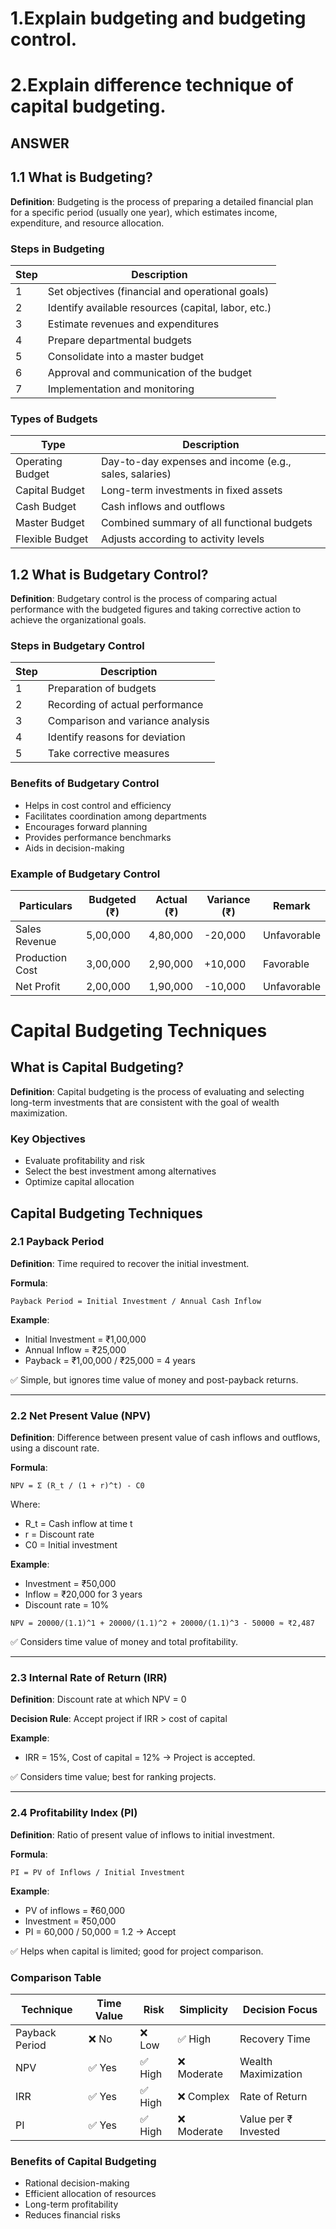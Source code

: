 # 1.Explain budgeting and budgeting control.
# 2.Explain difference technique of capital budgeting.

## ANSWER

## 1.1 What is Budgeting?

**Definition**: Budgeting is the process of preparing a detailed financial plan for a specific period (usually one year), which estimates income, expenditure, and resource allocation.

### Steps in Budgeting

| Step | Description                                         |
| ---- | --------------------------------------------------- |
| 1    | Set objectives (financial and operational goals)    |
| 2    | Identify available resources (capital, labor, etc.) |
| 3    | Estimate revenues and expenditures                  |
| 4    | Prepare departmental budgets                        |
| 5    | Consolidate into a master budget                    |
| 6    | Approval and communication of the budget            |
| 7    | Implementation and monitoring                       |

### Types of Budgets

| Type             | Description                                            |
| ---------------- | ------------------------------------------------------ |
| Operating Budget | Day-to-day expenses and income (e.g., sales, salaries) |
| Capital Budget   | Long-term investments in fixed assets                  |
| Cash Budget      | Cash inflows and outflows                              |
| Master Budget    | Combined summary of all functional budgets             |
| Flexible Budget  | Adjusts according to activity levels                   |

## 1.2 What is Budgetary Control?

**Definition**: Budgetary control is the process of comparing actual performance with the budgeted figures and taking corrective action to achieve the organizational goals.

### Steps in Budgetary Control

| Step | Description                      |
| ---- | -------------------------------- |
| 1    | Preparation of budgets           |
| 2    | Recording of actual performance  |
| 3    | Comparison and variance analysis |
| 4    | Identify reasons for deviation   |
| 5    | Take corrective measures         |

### Benefits of Budgetary Control

* Helps in cost control and efficiency
* Facilitates coordination among departments
* Encourages forward planning
* Provides performance benchmarks
* Aids in decision-making

### Example of Budgetary Control

| Particulars     | Budgeted (₹) | Actual (₹) | Variance (₹) | Remark      |
| --------------- | ------------ | ---------- | ------------ | ----------- |
| Sales Revenue   | 5,00,000     | 4,80,000   | -20,000      | Unfavorable |
| Production Cost | 3,00,000     | 2,90,000   | +10,000      | Favorable   |
| Net Profit      | 2,00,000     | 1,90,000   | -10,000      | Unfavorable |

# Capital Budgeting Techniques

## What is Capital Budgeting?

**Definition**: Capital budgeting is the process of evaluating and selecting long-term investments that are consistent with the goal of wealth maximization.

### Key Objectives

* Evaluate profitability and risk
* Select the best investment among alternatives
* Optimize capital allocation

## Capital Budgeting Techniques

### 2.1 Payback Period

**Definition**: Time required to recover the initial investment.

**Formula**:

```
Payback Period = Initial Investment / Annual Cash Inflow
```

**Example**:

* Initial Investment = ₹1,00,000
* Annual Inflow = ₹25,000
* Payback = ₹1,00,000 / ₹25,000 = 4 years

✅ Simple, but ignores time value of money and post-payback returns.

---

### 2.2 Net Present Value (NPV)

**Definition**: Difference between present value of cash inflows and outflows, using a discount rate.

**Formula**:

```
NPV = Σ (R_t / (1 + r)^t) - C0
```

Where:

* R\_t = Cash inflow at time t
* r = Discount rate
* C0 = Initial investment

**Example**:

* Investment = ₹50,000
* Inflow = ₹20,000 for 3 years
* Discount rate = 10%

```
NPV = 20000/(1.1)^1 + 20000/(1.1)^2 + 20000/(1.1)^3 - 50000 ≈ ₹2,487
```

✅ Considers time value of money and total profitability.

---

### 2.3 Internal Rate of Return (IRR)

**Definition**: Discount rate at which NPV = 0

**Decision Rule**: Accept project if IRR > cost of capital

**Example**:

* IRR = 15%, Cost of capital = 12% → Project is accepted.

✅ Considers time value; best for ranking projects.

---

### 2.4 Profitability Index (PI)

**Definition**: Ratio of present value of inflows to initial investment.

**Formula**:

```
PI = PV of Inflows / Initial Investment
```

**Example**:

* PV of inflows = ₹60,000
* Investment = ₹50,000
* PI = 60,000 / 50,000 = 1.2 → Accept

✅ Helps when capital is limited; good for project comparison.

### Comparison Table

| Technique      | Time Value | Risk   | Simplicity | Decision Focus       |
| -------------- | ---------- | ------ | ---------- | -------------------- |
| Payback Period | ❌ No       | ❌ Low  | ✅ High     | Recovery Time        |
| NPV            | ✅ Yes      | ✅ High | ❌ Moderate | Wealth Maximization  |
| IRR            | ✅ Yes      | ✅ High | ❌ Complex  | Rate of Return       |
| PI             | ✅ Yes      | ✅ High | ❌ Moderate | Value per ₹ Invested |

### Benefits of Capital Budgeting

* Rational decision-making
* Efficient allocation of resources
* Long-term profitability
* Reduces financial risks

